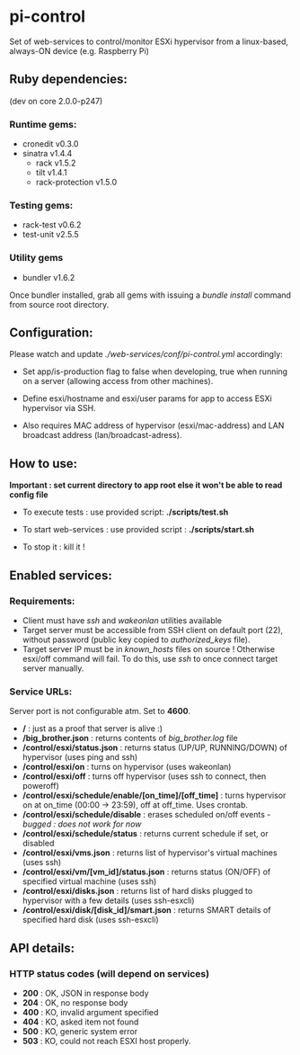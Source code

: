 pi-control
==========

Set of web-services to control/monitor ESXi hypervisor from a linux-based, always-ON device (e.g. Raspberry Pi)


Ruby dependencies:
------------------
(dev on core 2.0.0-p247)

### Runtime gems:
- cronedit v0.3.0
- sinatra v1.4.4
  - rack v1.5.2
  - tilt v1.4.1
  - rack-protection v1.5.0

### Testing gems:
- rack-test v0.6.2
- test-unit v2.5.5

### Utility gems
- bundler v1.6.2

Once bundler installed, grab all gems with issuing a *bundle install* command from source root directory.


Configuration:
--------------
Please watch and update *./web-services/conf/pi-control.yml* accordingly:

- Set app/is-production flag to false when developing, true when running on a server (allowing access from other machines).

- Define esxi/hostname and esxi/user params for app to access ESXi hypervisor via SSH.

- Also requires MAC address of hypervisor (esxi/mac-address) and LAN broadcast address (lan/broadcast-adress).


How to use:
-----------
**Important : set current directory to app root else it won't be able to read config file**

- To execute tests : use provided script: **./scripts/test.sh**

- To start web-services : use provided script : **./scripts/start.sh**

- To stop it : kill it !


Enabled services:
-----------------

### Requirements:
- Client must have *ssh* and *wakeonlan* utilities available
- Target server must be accessible from SSH client on default port (22), without password (public key copied to *authorized_keys* file).
- Target server IP must be in *known_hosts* files on source ! Otherwise esxi/off command will fail. To do this, use *ssh* to once connect target server manually.

### Service URLs:
Server port is not configurable atm. Set to **4600**.

- **/** : just as a proof that server is alive :)
- **/big_brother.json** : returns contents of *big_brother.log* file
- **/control/esxi/status.json** : returns status (UP/UP, RUNNING/DOWN) of hypervisor (uses ping and ssh)
- **/control/esxi/on** : turns on hypervisor (uses wakeonlan)
- **/control/esxi/off** : turns off hypervisor (uses ssh to connect, then poweroff)
- **/control/esxi/schedule/enable/[on_time]/[off_time]** : turns hypervisor on at on_time (00:00 -> 23:59), off at off_time. Uses crontab.
- **/control/esxi/schedule/disable** : erases scheduled on/off events - *bugged : does not work for now*
- **/control/esxi/schedule/status** : returns current schedule if set, or disabled
- **/control/esxi/vms.json** : returns list of hypervisor's virtual machines (uses ssh)
- **/control/esxi/vm/[vm_id]/status.json** : returns status (ON/OFF) of specified virtual machine (uses ssh)
- **/control/esxi/disks.json** : returns list of hard disks plugged to hypervisor with a few details (uses ssh-esxcli)
- **/control/esxi/disk/[disk_id]/smart.json** : returns SMART details of specified hard disk (uses ssh-esxcli)


API details:
------------

### HTTP status codes (will depend on services)
- **200** : OK, JSON in response body
- **204** : OK, no response body
- **400** : KO, invalid argument specified
- **404** : KO, asked item not found
- **500** : KO, generic system error
- **503** : KO, could not reach ESXI host properly.